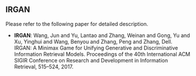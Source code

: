 ## IRGAN

Please refer to the following paper for detailed description.

- **IRGAN**: Wang, Jun and Yu, Lantao and Zhang, Weinan and Gong, Yu and Xu, Yinghui and Wang, Benyou and Zhang, Peng and Zhang, Dell. IRGAN: A Minimax Game for Unifying Generative and Discriminative Information Retrieval Models. Proceedings of the 40th International ACM SIGIR Conference on Research and Development in Information Retrieval, 515–524, 2017.
